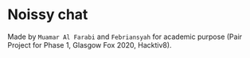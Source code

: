 # Noissy chat
Made by `Muamar Al Farabi` and `Febriansyah` for academic purpose (Pair Project for Phase 1, Glasgow Fox 2020, Hacktiv8).